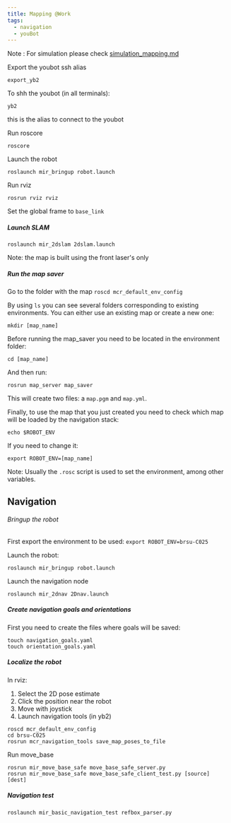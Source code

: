 ```yaml
---
title: Mapping @Work
tags:
  - navigation
  - youBot
---
```


Note : For simulation please check [simulation_mapping.md](/guides/domains/navigation/simulation_mapping.md)


Export the youbot ssh alias

```
export_yb2
```

To shh the youbot (in all terminals):

```
yb2
```

this is the alias to connect to the youbot

Run roscore

```
roscore
```

Launch the robot

```
roslaunch mir_bringup robot.launch
```
Run rviz

```
rosrun rviz rviz
```
Set the global frame to `base_link`

##### Launch SLAM

```
roslaunch mir_2dslam 2dslam.launch
```

Note: the map is built using the front laser's only

##### Run the map saver
Go to the folder with the map
`roscd mcr_default_env_config`

By using `ls` you can see several folders corresponding to existing environments. You can either use an existing map or create a new one:

```
mkdir [map_name]
```

Before running the map_saver you need to be located in the environment folder:
```
cd [map_name]
```

And then run:
```
rosrun map_server map_saver
```

This will create two files: a `map.pgm` and `map.yml`.

Finally, to use the map that you just created you need to check which map will be loaded by the navigation stack:
```
echo $ROBOT_ENV
```

If you need to change it:
```
export ROBOT_ENV=[map_name]
```

Note: Usually the `.rosc` script is used to set the environment, among other variables.

## Navigation
###### Bringup the robot
First export the environment to be used:
```export ROBOT_ENV=brsu-C025```

Launch the robot:
```
roslaunch mir_bringup robot.launch
```
Launch the navigation node
```
roslaunch mir_2dnav 2Dnav.launch
```

##### Create navigation goals and orientations
First you need to create the files where goals will be saved:

```
touch navigation_goals.yaml
touch orientation_goals.yaml
```
##### Localize the robot
In rviz:
1. Select the 2D pose estimate
2. Click the position near the robot
3. Move with joystick
4. Launch navigation tools (in yb2)
```
roscd mcr_default_env_config
cd brsu-C025
rosrun mcr_navigation_tools save_map_poses_to_file
```
Run move_base
```
rosrun mir_move_base_safe move_base_safe_server.py
rosrun mir_move_base_safe move_base_safe_client_test.py [source] [dest]
```

##### Navigation test
```
roslaunch mir_basic_navigation_test refbox_parser.py
```
